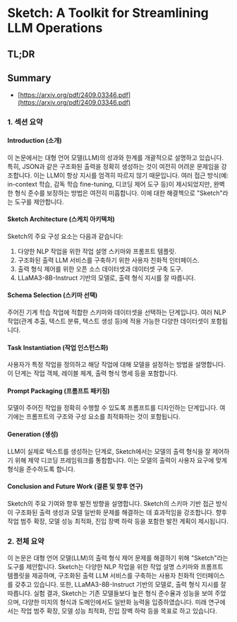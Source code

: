 # Sketch: A Toolkit for Streamlining LLM Operations
## TL;DR
## Summary
- [https://arxiv.org/pdf/2409.03346.pdf](https://arxiv.org/pdf/2409.03346.pdf)

### 1. 섹션 요약

#### Introduction (소개)
이 논문에서는 대형 언어 모델(LLM)의 성과와 한계를 개괄적으로 설명하고 있습니다. 특히, JSON과 같은 구조화된 출력을 정확히 생성하는 것이 여전히 어려운 문제임을 강조합니다. 이는 LLM이 항상 지시를 엄격히 따르지 않기 때문입니다. 여러 접근 방식(예: in-context 학습, 감독 학습 fine-tuning, 디코딩 제어 도구 등)이 제시되었지만, 완벽한 형식 준수를 보장하는 방법은 여전히 미흡합니다. 이에 대한 해결책으로 "Sketch"라는 도구를 제안합니다.

#### Sketch Architecture (스케치 아키텍처)
Sketch의 주요 구성 요소는 다음과 같습니다:
1. 다양한 NLP 작업을 위한 작업 설명 스키마와 프롬프트 템플릿.
2. 구조화된 출력 LLM 서비스를 구축하기 위한 사용자 친화적 인터페이스.
3. 출력 형식 제어를 위한 오픈 소스 데이터셋과 데이터셋 구축 도구.
4. LLaMA3-8B-Instruct 기반의 모델로, 출력 형식 지시를 잘 따릅니다.

#### Schema Selection (스키마 선택)
주어진 기계 학습 작업에 적합한 스키마와 데이터셋을 선택하는 단계입니다. 여러 NLP 작업(관계 추출, 텍스트 분류, 텍스트 생성 등)에 적용 가능한 다양한 데이터셋이 포함됩니다.

#### Task Instantiation (작업 인스턴스화)
사용자가 특정 작업을 정의하고 해당 작업에 대해 모델을 설정하는 방법을 설명합니다. 이 단계는 작업 객체, 레이블 체계, 출력 형식 명세 등을 포함합니다.

#### Prompt Packaging (프롬프트 패키징)
모델이 주어진 작업을 정확히 수행할 수 있도록 프롬프트를 디자인하는 단계입니다. 여기에는 프롬프트의 구조와 구성 요소를 최적화하는 것이 포함됩니다.

#### Generation (생성)
LLM이 실제로 텍스트를 생성하는 단계로, Sketch에서는 모델의 출력 형식을 잘 제어하기 위해 제약 디코딩 프레임워크를 통합합니다. 이는 모델의 출력이 사용자 요구에 맞게 형식을 준수하도록 합니다.

#### Conclusion and Future Work (결론 및 향후 연구)
Sketch의 주요 기여와 향후 발전 방향을 설명합니다. Sketch의 스키마 기반 접근 방식이 구조화된 출력 생성과 모델 일반화 문제를 해결하는 데 효과적임을 강조합니다. 향후 작업 범주 확장, 모델 성능 최적화, 진입 장벽 하락 등을 포함한 발전 계획이 제시됩니다.

### 2. 전체 요약
이 논문은 대형 언어 모델(LLM)의 출력 형식 제어 문제를 해결하기 위해 "Sketch"라는 도구를 제안합니다. Sketch는 다양한 NLP 작업을 위한 작업 설명 스키마와 프롬프트 템플릿을 제공하며, 구조화된 출력 LLM 서비스를 구축하는 사용자 친화적 인터페이스를 갖추고 있습니다. 또한, LLaMA3-8B-Instruct 기반의 모델로, 출력 형식 지시를 잘 따릅니다. 실험 결과, Sketch는 기존 모델들보다 높은 형식 준수율과 성능을 보여 주었으며, 다양한 미지의 형식과 도메인에서도 일반화 능력을 입증하였습니다. 미래 연구에서는 작업 범주 확장, 모델 성능 최적화, 진입 장벽 하락 등을 목표로 하고 있습니다.